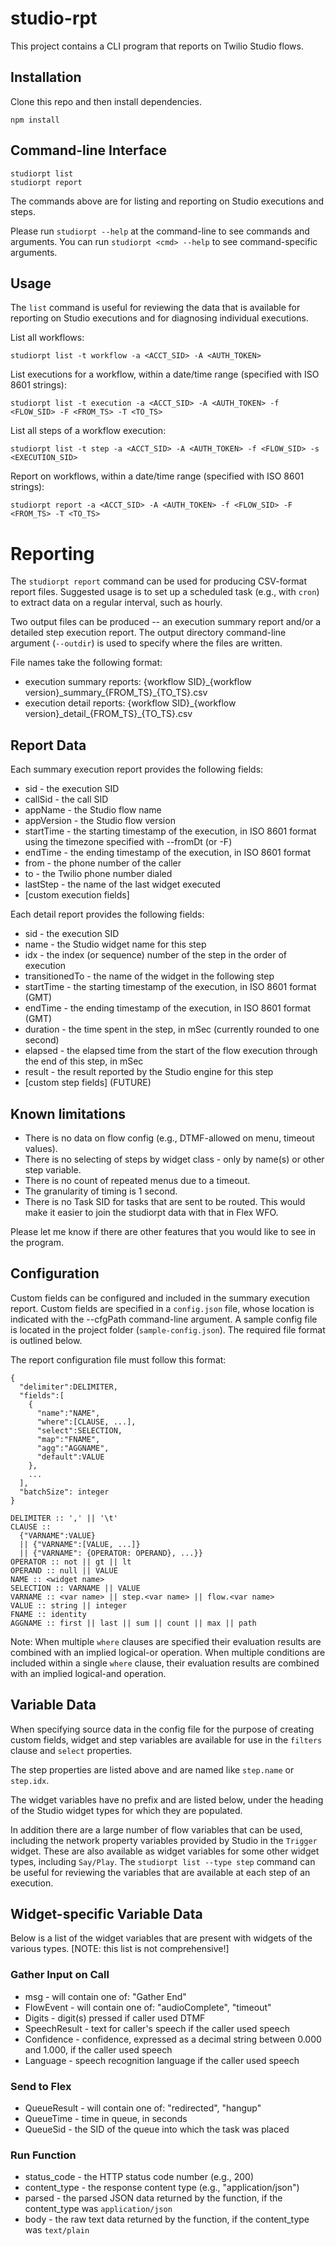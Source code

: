 # studio-rpt

This project contains a CLI program that reports on Twilio Studio flows.

## Installation
Clone this repo and then install dependencies.

    npm install

## Command-line Interface
    studiorpt list
    studiorpt report

The commands above are for listing and reporting on Studio executions and steps.

Please run `studiorpt --help` at the command-line to see commands and arguments.
You can run `studiorpt <cmd> --help` to see command-specific arguments.

## Usage
The `list` command is useful for reviewing the data that is available for reporting on Studio executions and for diagnosing individual executions.

List all workflows:
```
studiorpt list -t workflow -a <ACCT_SID> -A <AUTH_TOKEN>
```

List executions for a workflow, within a date/time range (specified with ISO 8601 strings):
```
studiorpt list -t execution -a <ACCT_SID> -A <AUTH_TOKEN> -f <FLOW_SID> -F <FROM_TS> -T <TO_TS>
```

List all steps of a workflow execution:
```
studiorpt list -t step -a <ACCT_SID> -A <AUTH_TOKEN> -f <FLOW_SID> -s <EXECUTION_SID>
```

Report on workflows, within a date/time range (specified with ISO 8601 strings):
```
studiorpt report -a <ACCT_SID> -A <AUTH_TOKEN> -f <FLOW_SID> -F <FROM_TS> -T <TO_TS>
```

# Reporting
The `studiorpt report` command can be used for producing CSV-format report files. Suggested usage is to set up a scheduled task (e.g., with `cron`) to extract data on a regular interval, such as hourly.

Two output files can be produced -- an execution summary report and/or a detailed step execution report. The output directory command-line argument (`--outdir`) is used to specify where the files are written.

File names take the following format:
- execution summary reports: {workflow SID}\_{workflow version}\_summary\_{FROM_TS}\_{TO_TS}.csv
- execution detail reports: {workflow SID}\_{workflow version}\_detail\_{FROM_TS}\_{TO_TS}.csv

## Report Data
Each summary execution report provides the following fields:
- sid - the execution SID
- callSid - the call SID
- appName - the Studio flow name
- appVersion - the Studio flow version
- startTime - the starting timestamp of the execution, in ISO 8601 format using the timezone specified with --fromDt (or -F)
- endTime - the ending timestamp of the execution, in ISO 8601 format
- from - the phone number of the caller
- to - the Twilio phone number dialed
- lastStep - the name of the last widget executed
- [custom execution fields]

Each detail report provides the following fields:
- sid - the execution SID
- name - the Studio widget name for this step
- idx - the index (or sequence) number of the step in the order of execution
- transitionedTo - the name of the widget in the following step
- startTime - the starting timestamp of the execution, in ISO 8601 format (GMT)
- endTime - the ending timestamp of the execution, in ISO 8601 format (GMT)
- duration - the time spent in the step, in mSec (currently rounded to one second)
- elapsed - the elapsed time from the start of the flow execution through the end of this step, in mSec
- result - the result reported by the Studio engine for this step
- [custom step fields] (FUTURE)

## Known limitations
- There is no data on flow config (e.g., DTMF-allowed on menu, timeout values).
- There is no selecting of steps by widget class - only by name(s) or other step variable.
- There is no count of repeated menus due to a timeout.
- The granularity of timing is 1 second.
- There is no Task SID for tasks that are sent to be routed. This would make it easier to join the studiorpt data with that in Flex WFO.

Please let me know if there are other features that you would like to see in the program.

## Configuration
Custom fields can be configured and included in the summary execution report. Custom fields are specified in a `config.json` file, whose location is indicated with the --cfgPath command-line argument. A sample config file is located in the project folder (`sample-config.json`). The required file format is outlined below.

The report configuration file must follow this format:
```
{
  "delimiter":DELIMITER,
  "fields":[
    {
      "name":"NAME",
      "where":[CLAUSE, ...],
      "select":SELECTION,
      "map":"FNAME",
      "agg":"AGGNAME",
      "default":VALUE
    },
    ...
  ],
  "batchSize": integer
}

DELIMITER :: ',' || '\t'
CLAUSE ::
  {"VARNAME":VALUE}
  || {"VARNAME":[VALUE, ...]}
  || {"VARNAME": {OPERATOR: OPERAND}, ...}}
OPERATOR :: not || gt || lt
OPERAND :: null || VALUE
NAME :: <widget name>
SELECTION :: VARNAME || VALUE
VARNAME :: <var name> || step.<var name> || flow.<var name>
VALUE :: string || integer
FNAME :: identity
AGGNAME :: first || last || sum || count || max || path
```

Note: When multiple `where` clauses are specified their evaluation results are combined with an implied logical-or operation. When multiple conditions are included within a single `where` clause, their evaluation results are combined with an implied logical-and operation.

## Variable Data
When specifying source data in the config file for the purpose of creating custom fields, widget and step variables are available for use in the `filters` clause and `select` properties.

The step properties are listed above and are named like `step.name` or `step.idx`.

The widget variables have no prefix and are listed below, under the heading of the Studio widget types for which they are populated.

In addition there are a large number of flow variables that can be used, including the network property variables provided by Studio in the `Trigger` widget. These are also available as widget variables for some other widget types, including `Say/Play`. The `studiorpt list --type step` command can be useful for reviewing the variables that are available at each step of an execution.

## Widget-specific Variable Data
Below is a list of the widget variables that are present with widgets of the various types. [NOTE: this list is not comprehensive!]

### Gather Input on Call
- msg - will contain one of: "Gather End"
- FlowEvent - will contain one of: "audioComplete", "timeout"
- Digits - digit(s) pressed if caller used DTMF
- SpeechResult - text for caller's speech if the caller used speech
- Confidence - confidence, expressed as a decimal string between 0.000 and 1.000, if the caller used speech
- Language - speech recognition language if the caller used speech

### Send to Flex
- QueueResult - will contain one of: "redirected", "hangup"
- QueueTime - time in queue, in seconds
- QueueSid - the SID of the queue into which the task was placed

### Run Function
- status_code - the HTTP status code number (e.g., 200)
- content_type - the response content type (e.g., "application/json")
- parsed - the parsed JSON data returned by the function, if the content\_type was `application/json`
- body - the raw text data returned by the function, if the content\_type was `text/plain`
